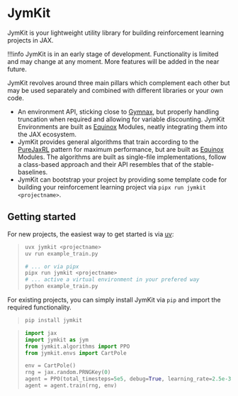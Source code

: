 
# JymKit

JymKit is your lightweight utility library for building reinforcement learning projects in JAX. 

!!!info
    JymKit is in an early stage of development. Functionality is limited and may change at any moment. More features will be added in the near future.

JymKit revolves around three main pillars which complement each other but may be used separately and combined with different libraries or your own code.

- An environment API, sticking close to [Gymnax](https://github.com/RobertTLange/gymnax), but properly handling truncation when required and allowing for variable discounting. JymKit Environments are built as [Equinox](https://docs.kidger.site/equinox/) Modules, neatly integrating them into the JAX ecosystem.
- JymKit provides general algorithms that train according to the [PureJaxRL](https://github.com/luchris429/purejaxrl) pattern for maximum performance, but are built as [Equinox](https://docs.kidger.site/equinox/) Modules. The algorithms are built as single-file implementations, follow a class-based approach and their API resembles that of the stable-baselines.
- JymKit can bootstrap your project by providing some template code for building your reinforcement learning project via `pipx run jymkit <projectname>`.

## Getting started

For new projects, the easiest way to get started is via [uv](https://docs.astral.sh/uv/getting-started/installation/):

> ```bash
> uvx jymkit <projectname>
> uv run example_train.py
> 
> # ... or via pipx
> pipx run jymkit <projectname>
> # ... active a virtual environment in your prefered way
> python example_train.py
> ```

For existing projects, you can simply install JymKit via `pip` and import the required functionality.

> ```bash
> pip install jymkit
> ```

> ```python
> import jax
> import jymkit as jym
> from jymkit.algorithms import PPO
> from jymkit.envs import CartPole
> 
> env = CartPole()
> rng = jax.random.PRNGKey(0)
> agent = PPO(total_timesteps=5e5, debug=True, learning_rate=2.5e-3)
> agent = agent.train(rng, env)
> ```
